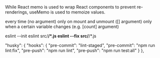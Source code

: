 
While React memo is used to wrap React components to prevent re-renderings,
useMemo is used to memoize values.

every time (no argument)
only on mount and unmount ([] argument)
only when a certain variable changes (e.g. [count] argument)


eslint --init
eslint src/**/*.js
eslint --fix src/**/*.js

"husky": {
    "hooks": {
      "pre-commit": "lint-staged",
      "pre-commit": "npm run lint:fix",
      "pre-push": "npm run lint",
      "pre-push": "npm run test:all"
    }
  },